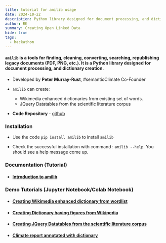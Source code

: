 ```yaml
---
title: tutorial for amilib usage  
date: 2024-10-22
description: Python library designed for document processing, and dictionary creation 
author: RK 
summary: Creating Open Linked Data
hide: true
tags:
  - hackathon
---
```


#### **`amilib`** is a tools for finding, cleaning, converting, searching, republishing legacy documents (PDF, PNG, etc.). It is a Python library designed for document processing, and dictionary creation.

- Developed by **Peter Murray-Rust**, #semanticClimate Co-Founder

- `amilib` can create: 

    - Wikimedia enhanced dictionaries from existing set of words.
    - JQuery Datatables from the scientific literature corpus

- **Code Repository** - [github](https://github.com/petermr/amilib)


### **Installation**  

- Use the code `pip install amilib` to install `amilib`

- Check the successful installation with command : `amilib --help`. You should see a help message come up.

### Documentation (Tutorial)

- #### [Introduction to amilib](https://github.com/petermr/amilib/blob/parijat_test/Introduction%20to%20amilib.md)

### **Demo Tutorials (Jupyter Notebook/Colab Notebook)**
  
- #### [Creating Wikimedia enhanced dictionary from wordlist](https://colab.research.google.com/drive/1QNETQ3bZFgOvu2iyZCZ0jM9tjTWuUiPi?usp=sharing)

- #### [Creating Dictionary having figures from Wikipedia](https://colab.research.google.com/drive/1mDJcNLGcsP8XM-fzGP6n6A7ozLlq09bE?usp=sharing) 
  
- #### [Creating JQuery Datatables from the scientific literature corpus](https://colab.research.google.com/drive/1RumRjh0EnKcLDmXhtYvxqMKi39BX_sB1?usp=sharing)

- #### [Climate report annotated with dictionary](https://colab.research.google.com/drive/1Rsf7BtGM5v9LAkKvEcEWbK7fHFDiB0Pd?usp=sharing)
  
